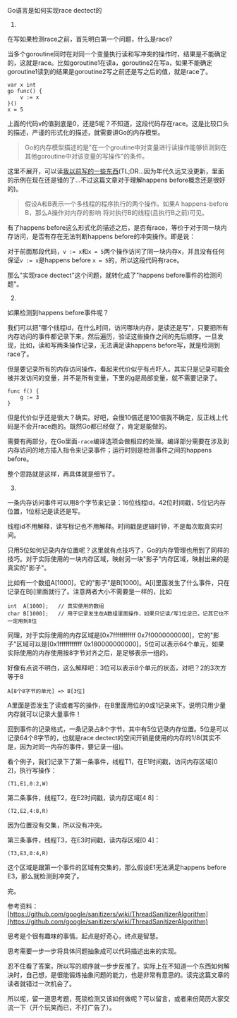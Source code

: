 Go语言是如何实现race dectect的

1.

在写如果检测race之前，首先明白第一个问题，什么是race?

当多个goroutine同时在对同一个变量执行读和写冲突的操作时，结果是不能确定的，这就是race。比如goroutine1在读a，goroutine2在写a，如果不能确定goroutine1读到的结果是goroutine2写之前还是写之后的值，就是race了。

    var x int
    go func() {
        v := x
    }()
    x = 5

上面的代码v的值到底是0，还是5呢？不知道，这段代码存在race。这是比较口头的描述，严谨的形式化的描述，就需要讲Go的内存模型。

> Go的内存模型描述的是"在一个groutine中对变量进行读操作能够侦测到在其他goroutine中对该变量的写操作"的条件。

这里不展开，可以读[我以前写的一些东西](https://github.com/tiancaiamao/go-internals/blob/master/zh/10.1.md)(TL;DR...因为年代久远又没更新，里面的示例在现在还是错的了...不过这篇文章对于理解happens before概念还是很好的)。

> 假设A和B表示一个多线程的程序执行的两个操作。如果A happens-before B，那么A操作对内存的影响 将对执行B的线程(且执行B之前)可见。

有了happens before这么形式化的描述之后，是否有race，等价于对于同一块内存访问，是否有存在无法判断happens before的冲突操作。即是说：

对于前面那段代码，`v := x`和`x = 5`两个操作访问了同一块内存x，并且没有任何保证`v := x`是happens before `x = 5`的，所以这段代码有race。

那么"实现race dectect"这个问题，就转化成了"happens before事件的检测问题"。

2.

如果检测到happens before事件呢？

我们可以把"哪个线程id，在什么时间，访问哪块内存，是读还是写"，只要把所有内存访问的事件都记录下来，然后遍历，验证这些操作之间的先后顺序。一旦发现，比如，读和写两条操作记录，无法满足读happens before写，就是检测到race了。

但是要记录所有的内存访问操作，看起来代价似乎有点吓人。其实只是记录可能会被并发访问的变量，并不是所有变量，下里的g是局部变量，就不需要记录了。

    func f() {
        g := 3
    }
    
但是代价似乎还是很大？确实。好吧，会慢10倍还是100倍我不确定，反正线上代码是不会开race跑的。既然Go都已经做了，肯定是能做的。

需要有两部分，在Go里面`-race`编译选项会做相应的处理。编译部分需要在涉及到内存访问的地方插入指令来记录事件；运行时则是检测事件之间的happens before。

整个思路就是这样，再具体就是细节了。

3.

一条内存访问事件可以用8个字节来记录：16位线程id，42位时间戳，5位记内存位置，1位标记是读还是写。

线程id不用解释，读写标记也不用解释。时间戳是逻辑时钟，不是每次取真实时间。

只用5位如何记录内存位置呢？这里就有点技巧了，Go的内存管理也用到了同样的技巧。对于实际使用的一块内存区域，映射另一块"影子"内存区域，映射出来的是真实的"影子"。

比如有一个数组A[1000]，它的"影子"是B[1000]。A[i]里面发生了什么事件，只在记录在B[i]里面就行了。注意两者大小不需要是一样的，比如

    int  A[1000];   // 真实使用的数组
    char B[1000];   // 用于记录发生在A数组里面操作，如果只记读/写1位足已，记其它也不一定用到8位
    
同理，对于实际使用的内存区域是[0x7fffffffffff 0x7f0000000000]，它的"影子"区域可以是[0x1fffffffffff 0x180000000000]，5位可以表示64个单元，如果实际使用的内存使用按8字节对齐之后，是足够表示一组的。

好像有点说不明白，这么解释吧：3位可以表示8个单元的状态，对吧？2的3次方等于8

    A[8个8字节的单元] => B[3位]

A里面是否发生了读或者写的操作，在B里面用位的0或1记录来下。说明只用少量内存就可以记录大量事件！

回到事件的记录格式，一条记录占8个字节，其中有5位记录内存位置。5位是可以记录64个8字节的，也就是race dectect的空间开销是使用的内存的1/8(其实不是，因为对同一内存的事件，要记录一组)。

看个例子，我们记录下了第一条事件，线程T1，在E1时间戳，访问内存区域[0 2]，执行写操作：

    (T1,E1,0:2,W)

第二条事件，线程T2，在E2时间戳，读内存区域[4 8]：

    (T2,E2,4:8,R)
    
因为位置没有交集，所以没有冲突。

第三条事件，线程T3，在E3时间戳，读内存区域[0 4]：

    (T3,E3,0:4,R)
    
这个区域是跟第一个事件的区域有交集的，那么假设E1无法满足happens before E3，那么就检测到冲突了。

完。


参考资料：[https://github.com/google/sanitizers/wiki/ThreadSanitizerAlgorithm](https://github.com/google/sanitizers/wiki/ThreadSanitizerAlgorithm)


思考是个很有趣味的事情。起点是好奇心，终点是智慧。

思考需要一步一步将具体问题抽象成可以代码描述出来的实现。

忍不住看了答案，所以写的顺序就一步步反推了。实际上在不知道一个东西如何解决时，自己想，是很能锻炼抽象问题的能力，也是非常有意思的。读完这篇文章的读者就错过一次机会了。

所以呢，留一道思考题，死锁检测又该如何做呢？可以留言，或者来份简历大家交流一下（开个玩笑而已，不打广告了）。
